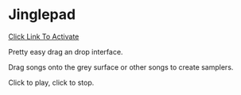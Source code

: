 # Jinglepad

[Click Link To Activate](Jinglepad.html)

Pretty easy drag an drop interface.

Drag songs onto the grey surface or other songs to create samplers.

Click to play, click to stop.
